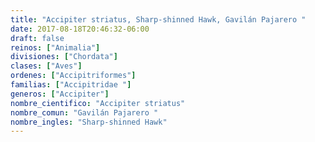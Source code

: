 ```yaml
---
title: "Accipiter striatus, Sharp-shinned Hawk, Gavilán Pajarero "
date: 2017-08-18T20:46:32-06:00
draft: false
reinos: ["Animalia"]
divisiones: ["Chordata"]
clases: ["Aves"]
ordenes: ["Accipitriformes"]
familias: ["Accipitridae "]
generos: ["Accipiter"]
nombre_cientifico: "Accipiter striatus"
nombre_comun: "Gavilán Pajarero "
nombre_ingles: "Sharp-shinned Hawk"
---
```

